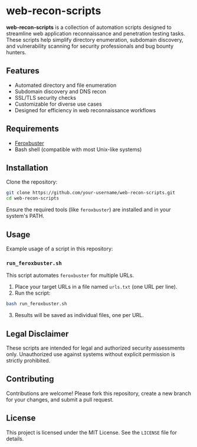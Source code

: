 
# web-recon-scripts

**web-recon-scripts** is a collection of automation scripts designed to streamline web application reconnaissance and penetration testing tasks. These scripts help simplify directory enumeration, subdomain discovery, and vulnerability scanning for security professionals and bug bounty hunters.

## Features

- Automated directory and file enumeration
- Subdomain discovery and DNS recon
- SSL/TLS security checks
- Customizable for diverse use cases
- Designed for efficiency in web reconnaissance workflows

## Requirements

- [Feroxbuster](https://github.com/epi052/feroxbuster)
- Bash shell (compatible with most Unix-like systems)

## Installation

Clone the repository:

```bash
git clone https://github.com/your-username/web-recon-scripts.git
cd web-recon-scripts
```

Ensure the required tools (like `feroxbuster`) are installed and in your system's PATH.

## Usage

Example usage of a script in this repository:

### `run_feroxbuster.sh`

This script automates `feroxbuster` for multiple URLs.

1. Place your target URLs in a file named `urls.txt` (one URL per line).
2. Run the script:

```bash
bash run_feroxbuster.sh
```

3. Results will be saved as individual files, one per URL.

## Legal Disclaimer

These scripts are intended for legal and authorized security assessments only. Unauthorized use against systems without explicit permission is strictly prohibited.

## Contributing

Contributions are welcome! Please fork this repository, create a new branch for your changes, and submit a pull request.

## License

This project is licensed under the MIT License. See the `LICENSE` file for details.
